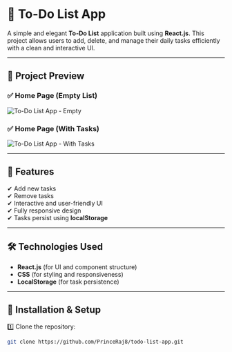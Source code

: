 # 📌 To-Do List App  

A simple and elegant **To-Do List** application built using **React.js**. This project allows users to add, delete, and manage their daily tasks efficiently with a clean and interactive UI.

---

## 🎯 **Project Preview**  

### ✅ **Home Page (Empty List)**  
![To-Do List App - Empty](./file-NMzLosNZpejjpbWSiYrc6j)  

### ✅ **Home Page (With Tasks)**  
![To-Do List App - With Tasks](./file-BttvxWhDXYpkWLg7jXS6KN)  

---

## 🚀 **Features**  

✔ Add new tasks  
✔ Remove tasks  
✔ Interactive and user-friendly UI  
✔ Fully responsive design  
✔ Tasks persist using **localStorage**  

---

## 🛠️ **Technologies Used**  

- **React.js** (for UI and component structure)  
- **CSS** (for styling and responsiveness)  
- **LocalStorage** (for task persistence)  

---

## 🔧 **Installation & Setup**  

1️⃣ Clone the repository:  
```sh
git clone https://github.com/PrinceRaj8/todo-list-app.git